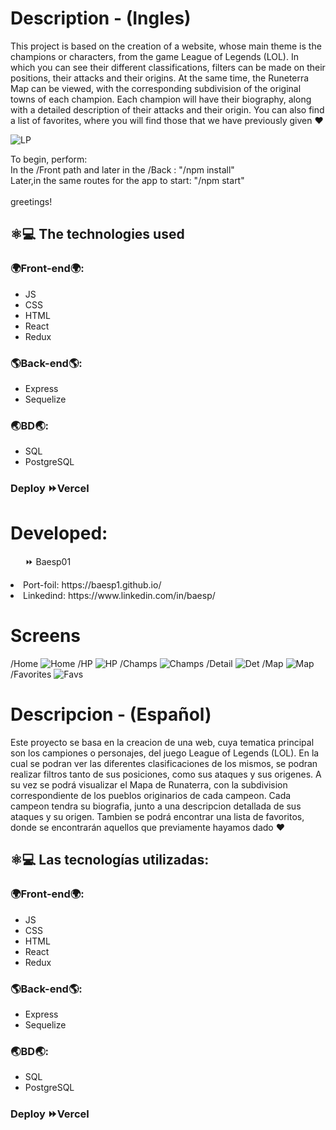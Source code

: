 # Description - (Ingles)
This project is based on the creation of a website, whose main theme is the champions or characters, from the game League of Legends (LOL).
In which you can see their different classifications, filters can be made on their positions, their attacks and their origins.
At the same time, the Runeterra Map can be viewed, with the corresponding subdivision of the original towns of each champion.
Each champion will have their biography, along with a detailed description of their attacks and their origin.
You can also find a list of favorites, where you will find those that we have previously given ♥


![LP](https://github.com/BaEsp1/LOLChamps/blob/main/Screenshots/LP.png)

To begin, perform: <br/>
In the /Front path and later in the /Back : "/npm install"<br/>
Later,in the same routes for the app to start: "/npm start"<br/>
<br/>
greetings!


## ⚛️💻​ ​The technologies used

### 🌍Front-end🌍: 
  <ul><li>JS</li>    
  <li>​CSS</li>       
  <li>​HTML</li>
  <li>​React</li>
  <li>​Redux</li></ul>
  
### 🌎​​Back-end​🌎:
  <ul><li>​Express</li>
    <li>​Sequelize</li></ul>

### 🌏BD🌏:
  <ul><li>SQL</li>
  <li>PostgreSQL</li>
  </ul>

### Deploy ⏩Vercel

# Developed:
<ul> ⏩ Baesp01 </ul>
<li>Port-foil: https://baesp1.github.io/ </li>
<li>Linkedind: https://www.linkedin.com/in/baesp/ </li>

# Screens 
/Home
![Home](https://github.com/BaEsp1/LOLChamps/blob/main/Screenshots/Home.png)
/HP
![HP](https://github.com/BaEsp1/LOLChamps/blob/main/Screenshots/HP.png)
/Champs
![Champs](https://github.com/BaEsp1/LOLChamps/blob/main/Screenshots/Champs.png)
/Detail
![Det](https://github.com/BaEsp1/LOLChamps/blob/main/Screenshots/Detail.png)
/Map
![Map](https://github.com/BaEsp1/LOLChamps/blob/main/Screenshots/Map.png)
/Favorites
![Favs](https://github.com/BaEsp1/LOLChamps/blob/main/Screenshots/Favs.png)


# Descripcion - (Español)
Este proyecto se basa en la creacion de una web, cuya tematica principal son los campiones o personajes, del juego League of Legends (LOL). 
En la cual se podran ver las diferentes clasificaciones de los mismos, se podran realizar filtros tanto de sus posiciones, como sus ataques y sus origenes.
A su vez se podrá visualizar el Mapa de Runaterra, con la subdivision correspondiente de los pueblos originarios de cada campeon.
Cada campeon tendra su biografia, junto a una descripcion detallada de sus ataques y su origen.
Tambien se podrá encontrar una lista de favoritos, donde se encontrarán aquellos que previamente hayamos dado ♥

## ⚛️💻 Las tecnologías utilizadas:

### 🌍Front-end🌍:
  <ul><li>JS</li>  
  <li>​CSS</li>
  <li>​HTML</li>
  <li>​React</li>
  <li>​Redux</li></ul>
  
### 🌎​​Back-end​🌎:
  <ul><li>​Express</li>
    <li>​Sequelize</li></ul>

### 🌏BD🌏:
  <ul><li>SQL</li>
  <li>PostgreSQL</li>
  </ul>

### Deploy ⏩Vercel
